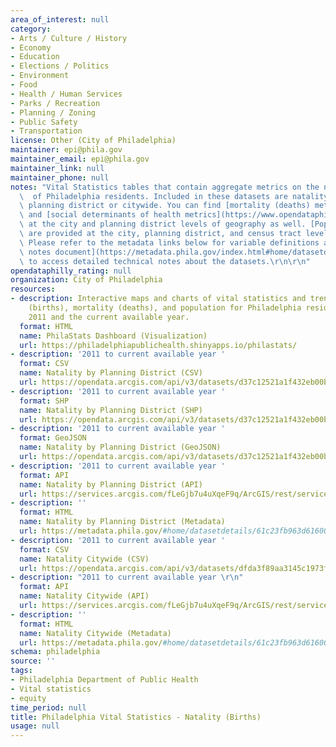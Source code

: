 ```yaml
---
area_of_interest: null
category:
- Arts / Culture / History
- Economy
- Education
- Elections / Politics
- Environment
- Food
- Health / Human Services
- Parks / Recreation
- Planning / Zoning
- Public Safety
- Transportation
license: Other (City of Philadelphia)
maintainer: epi@phila.gov
maintainer_email: epi@phila.gov
maintainer_link: null
maintainer_phone: null
notes: "Vital Statistics tables that contain aggregate metrics on the natality (births)\
  \  of Philadelphia residents. Included in these datasets are natality metrics by\
  \ planning district or citywide. You can find [mortality (deaths) metrics](https://www.opendataphilly.org/datasets/philadelphia-vital-statistics-mortality-deaths),\
  \ and [social determinants of health metrics](https://www.opendataphilly.org/datasets/philadelphia-vital-statistics-social-determinants-of-health-sdoh)\
  \ at the city and planning district levels of geography as well. [Population metrics](https://www.opendataphilly.org/datasets/philadelphia-vital-statistics-population-metrics)\
  \ are provided at the city, planning district, and census tract levels of geography.\
  \ Please refer to the metadata links below for variable definitions and [this technical\
  \ notes document](https://metadata.phila.gov/index.html#home/datasetdetails/61c23fb963d616001ef54695/)\
  \ to access detailed technical notes about the datasets.\r\n\r\n"
opendataphilly_rating: null
organization: City of Philadelphia
resources:
- description: Interactive maps and charts of vital statistics and trends in natality
    (births), mortality (deaths), and population for Philadelphia residents between
    2011 and the current available year.
  format: HTML
  name: PhilaStats Dashboard (Visualization)
  url: https://philadelphiapublichealth.shinyapps.io/philastats/
- description: '2011 to current available year '
  format: CSV
  name: Natality by Planning District (CSV)
  url: https://opendata.arcgis.com/api/v3/datasets/d37c12521a1f432eb00b5896a19c79b8_0/downloads/data?format=csv&spatialRefId=4326
- description: '2011 to current available year '
  format: SHP
  name: Natality by Planning District (SHP)
  url: https://opendata.arcgis.com/api/v3/datasets/d37c12521a1f432eb00b5896a19c79b8_0/downloads/data?format=shp&spatialRefId=4326
- description: '2011 to current available year '
  format: GeoJSON
  name: Natality by Planning District (GeoJSON)
  url: https://opendata.arcgis.com/api/v3/datasets/d37c12521a1f432eb00b5896a19c79b8_0/downloads/data?format=geojson&spatialRefId=4326
- description: '2011 to current available year '
  format: API
  name: Natality by Planning District (API)
  url: https://services.arcgis.com/fLeGjb7u4uXqeF9q/ArcGIS/rest/services/Vital_Natality_PD/FeatureServer/0/query?where=1%3D1
- description: ''
  format: HTML
  name: Natality by Planning District (Metadata)
  url: https://metadata.phila.gov/#home/datasetdetails/61c23fb963d616001ef54695/representationdetails/6255e19bbbe9f1002029bf54/
- description: '2011 to current available year '
  format: CSV
  name: Natality Citywide (CSV)
  url: https://opendata.arcgis.com/api/v3/datasets/dfda3f89aa3145c1973f995dfd781dd5_0/downloads/data?format=csv&spatialRefId=4326
- description: "2011 to current available year \r\n"
  format: API
  name: Natality Citywide (API)
  url: https://services.arcgis.com/fLeGjb7u4uXqeF9q/ArcGIS/rest/services/Vital_Natality_Cty/FeatureServer/0/query?where=1%3D1
- description: ''
  format: HTML
  name: Natality Citywide (Metadata)
  url: https://metadata.phila.gov/#home/datasetdetails/61c23fb963d616001ef54695/representationdetails/624cb0c4782b6a001ebc26f3/
schema: philadelphia
source: ''
tags:
- Philadelphia Department of Public Health
- Vital statistics
- equity
time_period: null
title: Philadelphia Vital Statistics - Natality (Births)
usage: null
---
```

